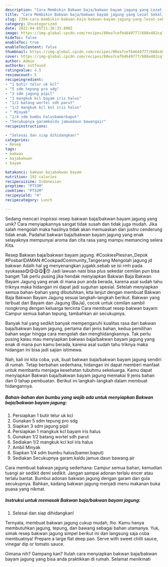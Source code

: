 ```yaml
---
description: "Cara Membikin Bakwan baja/bakwan bayam jagung yang Lezat Sekali"
title: "Cara Membikin Bakwan baja/bakwan bayam jagung yang Lezat Sekali"
slug: 2394-cara-membikin-bakwan-baja-bakwan-bayam-jagung-yang-lezat-sekali
category: Uncategorized
date: 2022-04-05T11:26:33.890Z
image: https://img-global.cpcdn.com/recipes/00ea7cefb4649777/680x482cq70/bakwan-bajabakwan-bayam-jagung-foto-resep-utama.jpg
hideToc: false
enableToc: true
enableTocContent: false
thumbnail: https://img-global.cpcdn.com/recipes/00ea7cefb4649777/680x482cq70/bakwan-bajabakwan-bayam-jagung-foto-resep-utama.jpg
cover: https://img-global.cpcdn.com/recipes/00ea7cefb4649777/680x482cq70/bakwan-bajabakwan-bayam-jagung-foto-resep-utama.jpg
author: Admin
authorAv: notfound
ratingvalue: 4.5
reviewcount: 5
recipeingredient:
- "1 butir telur uk kcl"
- "5 sdm tepung pro sdg"
- "3 sdm jagung pipil"
- "1 mangkuk kcl bayam iris halus"
- "1/2 batang wortel sdh parut"
- "1/2 mangkuk kcl kol iris halus"
- " Minyak"
- "1/4 sdm bumbu halusbamerbaput"
- "Secukupnya garamkaldu jamuedaun bawangair"
recipeinstructions:

- "Selesai dan siap dihidangkan!"
categories:
- Resep
tags:
- bakwan
- bajabakwan
- bayam

katakunci: bakwan bajabakwan bayam 
nutrition: 192 calories
recipecuisine: Indonesian
preptime: "PT33M"
cooktime: "PT32M"
recipeyield: "4"
recipecategory: Lunch

---
```





Sedang mencari inspirasi resep bakwan baja/bakwan bayam jagung yang unik? Cara menyiapkannya sangat tidak susah dan tidak juga mudah. Jika salah mengolah maka hasilnya tidak akan memuaskan dan justru cenderung tidak enak. Padahal bakwan baja/bakwan bayam jagung yang enak selayaknya mempunyai aroma dan cita rasa yang mampu memancing selera Kita.





Resep Bakwan baja/bakwan bayam jagung. #CookiesPlesiran_Depok #PosbarIDAMAN #CookpadCommunity_Tangerang Mengolah jagung jd bakwan Adalh hal yg menyenangkan jugakk.sebab se isi rmh pada syukaaaa😋😋😋😋🤗😙 Jadi lawuan nasi bisa plus sekedar cemilan pun bisa banget Tak perlu pusing jika hendak menyiapkan Bakwan Baja Bakwan Bayam Jagung yang enak di mana pun anda berada, karena asal sudah tahu triknya maka hidangan ini dapat jadi suguhan spesial. Setelah menyiapkan semua bahan-bahan yang dibutuhkan, kita lanjut dengan membuat Bakwan Baja Bakwan Bayam Jagung sesuai langkah-langkah berikut. Bakwan yang terbuat dari Bayam dan Jagung (BaJa), cocok untuk cemilan sambil nongkrong dengan keluarga tercinta Cara membuat resep bakwan bayam: Campur semua bahan tepung, tambahkan air secukupnya.

Banyak hal yang sedikit banyak mempengaruhi kualitas rasa dari bakwan baja/bakwan bayam jagung, pertama dari jenis bahan, kedua pemilihan bahan segar hingga cara mengolah dan menghidangkannya. Tak perlu pusing kalau mau menyiapkan bakwan baja/bakwan bayam jagung yang enak di mana pun kamu berada, karena asal sudah tahu triknya maka hidangan ini bisa jadi sajian istimewa.






Nah, kali ini kita coba, yuk, buat bakwan baja/bakwan bayam jagung sendiri di rumah. Tetap berbahan sederhana, hidangan ini dapat memberi manfaat untuk membantu menjaga kesehatan tubuhmu sekeluarga. Kamu dapat menyiapkan Bakwan baja/bakwan bayam jagung memakai 9 jenis bahan dan 0 tahap pembuatan. Berikut ini langkah-langkah dalam membuat hidangannya.

<!--inarticleads1-->

##### Bahan-bahan dan bumbu yang wajib ada untuk menyiapkan Bakwan baja/bakwan bayam jagung:

1. Persiapkan 1 butir telur uk kcl
1. Gunakan 5 sdm tepung pro sdg
1. Siapkan 3 sdm jagung pipil
1. Persiapkan 1 mangkuk kcl bayam iris halus
1. Gunakan 1/2 batang wortel sdh parut
1. Sediakan 1/2 mangkuk kcl kol iris halus
1. Ambil  Minyak
1. Siapkan 1/4 sdm bumbu halus(bamer.baput)
1. Sediakan Secukupnya garam.kaldu jamue.daun bawang.air


Cara membuat bakwan jagung sederhana: Campur semua bahan, kemudian tuangi air sedikit demi sedikit. Jangan sampai adonan terlalu encer atau terlalu bantat. Bumbui adonan bakwan jagung dengan garam dan gula secukupnya. Bahkan, kadang bakwan jagung menjadi menu makanan buka puasa yang nikmat. 

<!--inarticleads2-->

##### Instruksi untuk memasak Bakwan baja/bakwan bayam jagung:


1. Selesai dan siap dihidangkan!

Ternyata, membuat bakwan jagung cukup mudah, lho. Kamu hanya membutuhkan jagung, tepung, dan bawang sebagai bahan utamanya. Yuk, simak resep bakwan jagung simpel berikut ini dan langsung saja coba membuatnya! Prepare a large flat deep pan. Serve with sweet chilli sauce, vinegar dip or tomato sauce. 

Gimana nih? Gampang kan? Itulah cara menyiapkan bakwan baja/bakwan bayam jagung yang bisa anda praktikkan di rumah. Selamat menikmati
